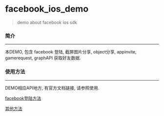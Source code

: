 # facebook_ios_demo

> demo about facebook ios sdk

### 简介

---

本DEMO, 包含 facebook 登陆, 截屏图片分享, object分享, appinvite, gamerequest, graphAPI 获取好友数据.

### 使用方法

---

DEMO相应API地方, 有官方文档链接, 请参照使用.

[facebook登陆方法](https://github.com/JhonSmith0x7b/facebook_ios_demo/blob/master/facebooksample/ViewController.m)

[其他方法](https://github.com/JhonSmith0x7b/facebook_ios_demo/blob/master/facebooksample/Content_viewcontroller.m)